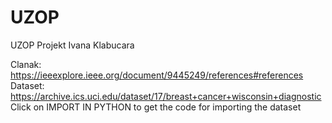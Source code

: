 # UZOP
UZOP Projekt Ivana Klabucara

Clanak: https://ieeexplore.ieee.org/document/9445249/references#references
Dataset: https://archive.ics.uci.edu/dataset/17/breast+cancer+wisconsin+diagnostic
Click on IMPORT IN PYTHON to get the code for importing the dataset
